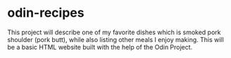 # odin-recipes

This project will describe one of my favorite dishes which is smoked 
pork shoulder (pork butt), while also listing other meals I enjoy making. This will be a basic HTML website built with the help of the Odin Project.
